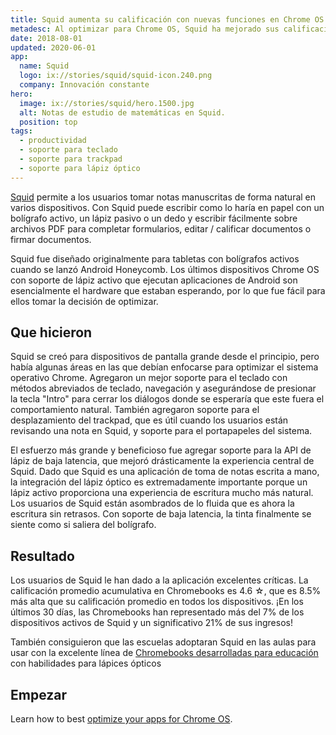```yaml
---
title: Squid aumenta su calificación con nuevas funciones en Chrome OS
metadesc: Al optimizar para Chrome OS, Squid ha mejorado sus calificaciones, ha visto mayores retornos de los Chromebooks y ha hecho que las escuelas comiencen a adoptar Squid en el aula.
date: 2018-08-01
updated: 2020-06-01
app:
  name: Squid
  logo: ix://stories/squid/squid-icon.240.png
  company: Innovación constante
hero:
  image: ix://stories/squid/hero.1500.jpg
  alt: Notas de estudio de matemáticas en Squid.
  position: top
tags:
  - productividad
  - soporte para teclado
  - soporte para trackpad
  - soporte para lápiz óptico
---
```


[Squid](https://play.google.com/store/apps/details?id=com.steadfastinnovation.android.projectpapyrus) permite a los usuarios tomar notas manuscritas de forma natural en varios dispositivos. Con Squid puede escribir como lo haría en papel con un bolígrafo activo, un lápiz pasivo o un dedo y escribir fácilmente sobre archivos PDF para completar formularios, editar / calificar documentos o firmar documentos.

Squid fue diseñado originalmente para tabletas con bolígrafos activos cuando se lanzó Android Honeycomb. Los últimos dispositivos Chrome OS con soporte de lápiz activo que ejecutan aplicaciones de Android son esencialmente el hardware que estaban esperando, por lo que fue fácil para ellos tomar la decisión de optimizar.

## Que hicieron

Squid se creó para dispositivos de pantalla grande desde el principio, pero había algunas áreas en las que debían enfocarse para optimizar el sistema operativo Chrome. Agregaron un mejor soporte para el teclado con métodos abreviados de teclado, navegación y asegurándose de presionar la tecla "Intro" para cerrar los diálogos donde se esperaría que este fuera el comportamiento natural. También agregaron soporte para el desplazamiento del trackpad, que es útil cuando los usuarios están revisando una nota en Squid, y soporte para el portapapeles del sistema.

El esfuerzo más grande y beneficioso fue agregar soporte para la API de lápiz de baja latencia, que mejoró drásticamente la experiencia central de Squid. Dado que Squid es una aplicación de toma de notas escrita a mano, la integración del lápiz óptico es extremadamente importante porque un lápiz activo proporciona una experiencia de escritura mucho más natural. Los usuarios de Squid están asombrados de lo fluida que es ahora la escritura sin retrasos. Con soporte de baja latencia, la tinta finalmente se siente como si saliera del bolígrafo.

## Resultado

Los usuarios de Squid le han dado a la aplicación excelentes críticas. La calificación promedio acumulativa en Chromebooks es 4.6 ☆, que es 8.5% más alta que su calificación promedio en todos los dispositivos. ¡En los últimos 30 días, las Chromebooks han representado más del 7% de los dispositivos activos de Squid y un significativo 21% de sus ingresos!

También consiguieron que las escuelas adoptaran Squid en las aulas para usar con la excelente línea de [Chromebooks desarrolladas para educación](http://feedback.squidnotes.com/knowledgebase/articles/1939624-which-chromebooks-chrome-tablets-work-best-with) con habilidades para lápices ópticos

## Empezar

Learn how to best [optimize your apps for Chrome OS](/{{locale.code}}/android/optimizing).

